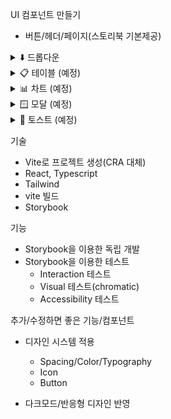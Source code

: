 UI 컴포넌트 만들기

- 버튼/헤더/페이지(스토리북 기본제공)
<details> <summary>⬇️ 드롭다운</summary>
✅ 트리거 타입 (버튼 / 인풋)
  
✅ 옵션 검색

✅ 다중 선택

✅ 선택 값 표시

✅ 외부 클릭 시 닫기

✅ 메뉴 포지션 지정 (좌/우/상/하)

✅ 툴팁 표시 (옵션 설명)

✅ 키보드 네비게이션

❌ Submenu 지원(예정)

</details>
<details> <summary>📋 테이블 (예정)</summary>
❌ 정렬 기능
  
❌ 페이지네이션

❌ 셀 커스텀 렌더링

❌ 체크박스 선택

❌ 행 클릭 이벤트

</details>
<details> <summary>📊 차트 (예정)</summary>
❌ 라인 차트 / 바 차트 / 파이 차트
  
❌ 데이터 포맷팅

❌ 툴팁/범례 커스터마이징

</details> 
<details> <summary>🪟 모달 (예정)</summary>
❌ 포커스 트랩
  
❌ ESC 키 닫기

❌ 사이즈 지정

</details>
<details> <summary>🔔 토스트 (예정)</summary>
❌ 다중 토스트 큐 관리
  
❌ auto-dismiss

❌ 위치 설정 (top-right 등)

❌ 커스텀 아이콘/색상
</details>

기술

- Vite로 프로젝트 생성(CRA 대체)
- React, Typescript
- Tailwind
- vite 빌드
- Storybook

기능

- Storybook을 이용한 독립 개발
- Storybook을 이용한 테스트
  - Interaction 테스트
  - Visual 테스트(chromatic)
  - Accessibility 테스트

추가/수정하면 좋은 기능/컴포넌트

- 디자인 시스템 적용

  - Spacing/Color/Typography
  - Icon
  - Button

- 다크모드/반응형 디자인 반영
